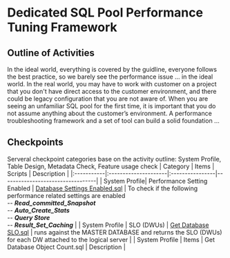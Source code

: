 # Dedicated SQL Pool Performance Tuning Framework

## Outline of Activities
In the ideal world, everything is covered by the guidline, everyone follows the best practice, so we barely see the performance issue ... in the ideal world. In the real world, you may have to work with customer on a project that you don't have direct access to the customer environment, and there could be legacy configuration that you are not aware of. When you are seeing an unfamiliar SQL pool for the first time, it is important that you do not assume anything about the customer’s environment. A performance troubleshooting framework and a set of tool can build a solid foundation ...

## Checkpoints
Serveral checkpoint categories base on the activity outline: System Profile, Table Design, Metadata Check, Feature usage check
| Category   | Items | Scripts | Description |
|:-----------|:---------------------|:----------------|----------------------------------|
| System Profile| Performance Setting Enabled | [Database Settings Enabled.sql](https://github.com/microsoft/AzureSynapseScriptsAndAccelerators/blob/main/Scripts/Dedicated%20SQL%20pool/System%20Profile/Database%20Settings%20Enabled.sql) | To check if the following performance related settings are enabled <br> -- ***Read_committed_Snapshot*** <br> -- ***Auto_Create_Stats*** <br> -- ***Query Store*** <br> -- ***Result_Set_Caching*** |
| System Profile | SLO (DWUs) | [Get Database SLO.sql](https://github.com/microsoft/AzureSynapseScriptsAndAccelerators/blob/main/Scripts/Dedicated%20SQL%20pool/System%20Profile/Get%20Database%20SLO.sql) | runs against the MASTER DATABASE and returns the SLO (DWUs) for each DW attached to the logical server |
| System Profile | Items | Get Database Object Count.sql | Description |

